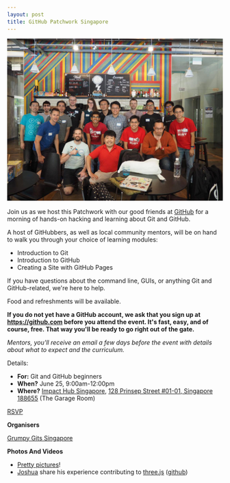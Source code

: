 ```yaml
---
layout: post
title: GitHub Patchwork Singapore
---
```


![Patchwork, Githubbers and Mentors](/images/2016-06-25-github-patchwork-singapore.jpg)

Join us as we host this Patchwork with our good friends at [GitHub](https://github.com/) for a morning of hands-on hacking and learning about Git and GitHub.

A host of GitHubbers, as well as local community mentors, will be on hand to walk you through your choice of learning modules:

* Introduction to Git
* Introduction to GitHub
* Creating a Site with GitHub Pages

If you have questions about the command line, GUIs, or anything Git and GitHub-related, we're here to help.

Food and refreshments will be available.

__If you do not yet have a GitHub account, we ask that you sign up at https://github.com before you attend the event. It's fast, easy, and of course, free. That way you'll be ready to go right out of the gate.__

_Mentors, you'll receive an email a few days before the event with details about what to expect and the curriculum._

Details:

* __For:__ Git and GitHub beginners
* __When?__ June 25, 9:00am-12:00pm
* __Where?__ [Impact Hub Singapore](http://singapore.impacthub.net/space), [128 Prinsep Street #01-01, Singapore 188655](https://goo.gl/maps/F99jMjxdCAz) (The Garage Room)

<a class="btn btn-primary" href="https://ti.to/github-events/patchwork-singapore-2016/">RSVP</a>

**Organisers**

[Grumpy Gits Singapore](https://grumpygits.github.io)

**Photos And Videos**

* [Pretty pictures](https://www.facebook.com/events/1544999129139708/permalink/1550523608587260/)!
* <a class="glyphicon glyphicon-facetime-video" href="https://engineers.sg/v/839"></a> [Joshua](https://github.com/zz85) share his experience contributing to [three.js](http://threejs.org/) ([github](https://github.com/mrdoob/three.js/))
